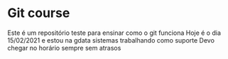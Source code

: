 # Git course
Este é um repositório teste para ensinar como o git funciona
Hoje é o dia 15/02/2021 e estou na gdata sistemas trabalhando como suporte
Devo chegar no horário sempre sem atrasos
